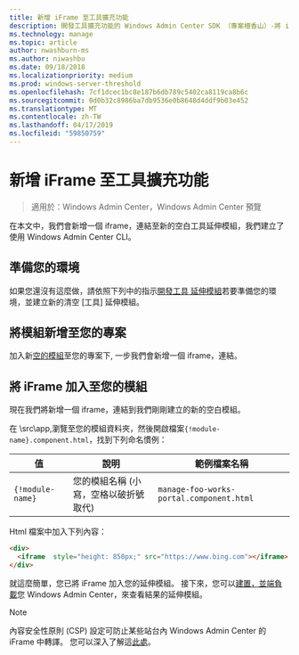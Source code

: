 ```yaml
---
title: 新增 iFrame 至工具擴充功能
description: 開發工具擴充功能的 Windows Admin Center SDK （專案檀香山）-將 iFrame 加入至 [工具] 延伸模組
ms.technology: manage
ms.topic: article
author: nwashburn-ms
ms.author: niwashbu
ms.date: 09/18/2018
ms.localizationpriority: medium
ms.prod: windows-server-threshold
ms.openlocfilehash: 7cf1dcec1bc8e187b6db789c5402ca8119ca8b6c
ms.sourcegitcommit: 0d0b32c8986ba7db9536e0b8648d4ddf9b03e452
ms.translationtype: MT
ms.contentlocale: zh-TW
ms.lasthandoff: 04/17/2019
ms.locfileid: "59850759"
---
```

# <a name="add-an-iframe-to-a-tool-extension"></a>新增 iFrame 至工具擴充功能

>適用於：Windows Admin Center，Windows Admin Center 預覽

在本文中，我們會新增一個 iframe，連結至新的空白工具延伸模組，我們建立了使用 Windows Admin Center CLI。

## <a name="prepare-your-environment"></a>準備您的環境 ##

如果您還沒有這麼做，請依照下列中的指示[開發工具 延伸模組](..\develop-tool.md)若要準備您的環境，並建立新的清空 [工具] 延伸模組。

## <a name="add-a-module-to-your-project"></a>將模組新增至您的專案 ##

加入新[空的模組](add-module.md)至您的專案下, 一步我們會新增一個 iframe，連結。  

## <a name="add-an-iframe-to-your-module"></a>將 iFrame 加入至您的模組 ##

現在我們將新增一個 iframe，連結到我們剛剛建立的新的空白模組。

在 \src\app\,瀏覽至您的模組資料夾，然後開啟檔案```{!module-name}.component.html```，找到下列命名慣例：

| 值 | 說明 | 範例檔案名稱 |
| ----- | ----------- | ------- |
| ```{!module-name}``` | 您的模組名稱 (小寫，空格以破折號取代) | ```manage-foo-works-portal.component.html``` |
    
Html 檔案中加入下列內容：

``` html
<div>
  <iframe  style="height: 850px;" src="https://www.bing.com"></iframe>
</div>
```

就這麼簡單，您已將 iFrame 加入您的延伸模組。  接下來，您可以[建置，並端負載](..\develop-tool.md#build-and-side-load-your-extension)您 Windows Admin Center，來查看結果的延伸模組。

> [!Note]
> 內容安全性原則 (CSP) 設定可防止某些站台內 Windows Admin Center 的 iFrame 中轉譯。 您可以深入了解這[此處](https://content-security-policy.com/)。 
